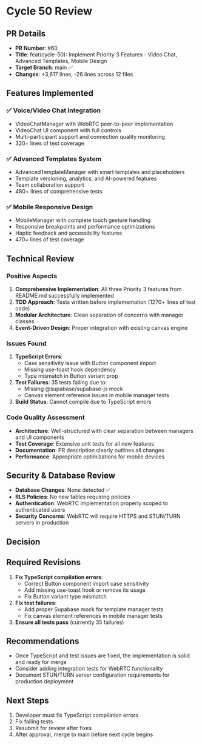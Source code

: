# Cycle 50 Review

## PR Details
- **PR Number**: #60
- **Title**: feat(cycle-50): Implement Priority 3 Features - Video Chat, Advanced Templates, Mobile Design
- **Target Branch**: main ✅
- **Changes**: +3,617 lines, -26 lines across 12 files

## Features Implemented
### ✅ Voice/Video Chat Integration
- VideoChatManager with WebRTC peer-to-peer implementation
- VideoChat UI component with full controls
- Multi-participant support and connection quality monitoring
- 320+ lines of test coverage

### ✅ Advanced Templates System
- AdvancedTemplateManager with smart templates and placeholders
- Template versioning, analytics, and AI-powered features
- Team collaboration support
- 480+ lines of comprehensive tests

### ✅ Mobile Responsive Design
- MobileManager with complete touch gesture handling
- Responsive breakpoints and performance optimizations
- Haptic feedback and accessibility features
- 470+ lines of test coverage

## Technical Review

### Positive Aspects
1. **Comprehensive Implementation**: All three Priority 3 features from README.md successfully implemented
2. **TDD Approach**: Tests written before implementation (1270+ lines of test code)
3. **Modular Architecture**: Clean separation of concerns with manager classes
4. **Event-Driven Design**: Proper integration with existing canvas engine

### Issues Found
1. **TypeScript Errors**: 
   - Case sensitivity issue with Button component import
   - Missing use-toast hook dependency
   - Type mismatch in Button variant prop
2. **Test Failures**: 35 tests failing due to:
   - Missing @supabase/supabase-js mock
   - Canvas element reference issues in mobile manager tests
3. **Build Status**: Cannot compile due to TypeScript errors

### Code Quality Assessment
- **Architecture**: Well-structured with clear separation between managers and UI components
- **Test Coverage**: Extensive unit tests for all new features
- **Documentation**: PR description clearly outlines all changes
- **Performance**: Appropriate optimizations for mobile devices

## Security & Database Review
- **Database Changes**: None detected ✅
- **RLS Policies**: No new tables requiring policies
- **Authentication**: WebRTC implementation properly scoped to authenticated users
- **Security Concerns**: WebRTC will require HTTPS and STUN/TURN servers in production

## Decision

<!-- CYCLE_DECISION: NEEDS_REVISION -->
<!-- ARCHITECTURE_NEEDED: NO -->
<!-- DESIGN_NEEDED: NO -->
<!-- BREAKING_CHANGES: NO -->

## Required Revisions
1. **Fix TypeScript compilation errors**:
   - Correct Button component import case sensitivity
   - Add missing use-toast hook or remove its usage
   - Fix Button variant type mismatch
2. **Fix test failures**:
   - Add proper Supabase mock for template manager tests
   - Fix canvas element references in mobile manager tests
3. **Ensure all tests pass** (currently 35 failures)

## Recommendations
- Once TypeScript and test issues are fixed, the implementation is solid and ready for merge
- Consider adding integration tests for WebRTC functionality
- Document STUN/TURN server configuration requirements for production deployment

## Next Steps
1. Developer must fix TypeScript compilation errors
2. Fix failing tests
3. Resubmit for review after fixes
4. After approval, merge to main before next cycle begins